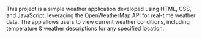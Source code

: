 This project is a simple weather application developed using HTML, CSS, and JavaScript, leveraging the OpenWeatherMap API for real-time weather data. The app allows users to view current weather conditions, including temperature & weather descriptions for any specified location.
